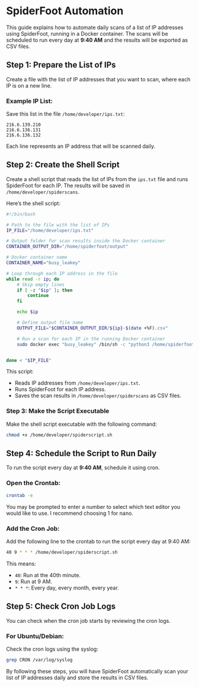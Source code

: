 
# SpiderFoot Automation

This guide explains how to automate daily scans of a list of IP addresses using SpiderFoot, running in a Docker container. The scans will be scheduled to run every day at **9:40 AM** and the results will be exported as CSV files.

## Step 1: Prepare the List of IPs

Create a file with the list of IP addresses that you want to scan, where each IP is on a new line.

### Example IP List:
Save this list in the file `/home/developer/ips.txt`:
```
216.6.139.210
216.6.136.131
216.6.136.132
```
Each line represents an IP address that will be scanned daily.

## Step 2: Create the Shell Script

Create a shell script that reads the list of IPs from the `ips.txt` file and runs SpiderFoot for each IP. The results will be saved in `/home/developer/spiderscans`.

Here’s the shell script:

```bash
#!/bin/bash

# Path to the file with the list of IPs
IP_FILE="/home/developer/ips.txt"

# Output folder for scan results inside the Docker container
CONTAINER_OUTPUT_DIR="/home/spiderfoot/output"

# Docker container name
CONTAINER_NAME="busy_leakey"

# Loop through each IP address in the file
while read -r ip; do
    # Skip empty lines
    if [ -z "$ip" ]; then
        continue
    fi

    echo $ip

    # Define output file name
    OUTPUT_FILE="$CONTAINER_OUTPUT_DIR/${ip}-$(date +%F).csv"

    # Run a scan for each IP in the running Docker container
    sudo docker exec "busy_leakey" /bin/sh -c "python3 /home/spiderfoot/sf.py -s "$ip" -o csv > "$OUTPUT_FILE""


done < "$IP_FILE"
```

This script:
- Reads IP addresses from `/home/developer/ips.txt`.
- Runs SpiderFoot for each IP address.
- Saves the scan results in `/home/developer/spiderscans` as CSV files.

### Step 3: Make the Script Executable
Make the shell script executable with the following command:
```bash
chmod +x /home/developer/spiderscript.sh
```

## Step 4: Schedule the Script to Run Daily

To run the script every day at **9:40 AM**, schedule it using cron.

### Open the Crontab:
```bash
crontab -e
```
You may be prompted to enter a number to select which text editor you would like to use. I recommend choosing 1 for nano.

### Add the Cron Job:
Add the following line to the crontab to run the script every day at 9:40 AM:
```bash
40 9 * * * /home/developer/spiderscript.sh
```

This means:
- `40`: Run at the 40th minute.
- `9`: Run at 9 AM.
- `* * *`: Every day, every month, every year.

## Step 5: Check Cron Job Logs

You can check when the cron job starts by reviewing the cron logs.

### For Ubuntu/Debian:
Check the cron logs using the syslog:
```bash
grep CRON /var/log/syslog
```
By following these steps, you will have SpiderFoot automatically scan your list of IP addresses daily and store the results in CSV files.
